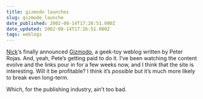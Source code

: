 ```yaml
---
title: gizmodo launches
slug: gizmodo_launche
date_published: 2002-08-14T17:26:51.000Z
date_updated: 2002-08-14T17:26:51.000Z
tags: weblogs
---
```


[Nick](http://www.nickdenton.org/archives/2002_08_01_archive.htm#85344422)‘s finally announced [Gizmodo](http://www.gizmodo.com/), a geek-toy weblog written by Peter Rojas. And, yeah, Pete’s getting paid to do it. I’ve been watching the content evolve and the links pour in for a few weeks now, and I think that the site is interesting. Will it be profitable? I think it’s *possible* but it’s much more likely to break even long-term.

Which, for the publishing industry, ain’t too bad.

